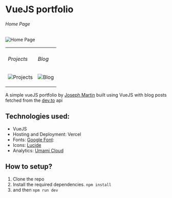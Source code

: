 # VueJS portfolio
<table>
   <h6>Home Page</h6>
  
  ![Home Page](https://github.com/user-attachments/assets/59ebc9ba-922a-466c-a860-1fb6ffea6c87)
  <tr>
    <td>
       <h6>Projects</h6>
      
  ![Projects](https://github.com/user-attachments/assets/ac720800-9699-46cf-bc80-8c89f74d7441)
    </td>
    <td>
      <h6>Blog</h6>

  ![Blog](https://github.com/user-attachments/assets/80f789ba-34b4-4c67-b755-ec14f6258b2d)
    </td>
  </tr>
</table>

A simple vueJS portfolio by [Joseph Martin](https://github.com/jfmartinz) built using VueJS with blog posts fetched from the [dev.to](https://developers.forem.com/api/v0) api

## Technologies used:
- VueJS
- Hosting and Deployment: Vercel
- Fonts: [Google Font](https://fonts.google.com/): 
- Icons: [Lucide](https://lucide.dev/)
- Analytics: [Umami Cloud](https://umami.is/)


## How to setup?
1. Clone the repo
2. Install the required dependencies. `npm install`
3. and then `npm run dev`
